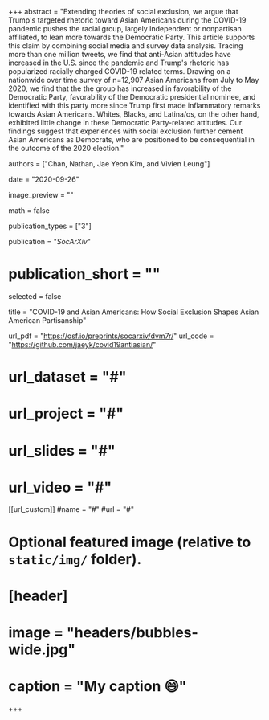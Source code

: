 +++
abstract = "Extending theories of social exclusion, we argue that Trump's targeted rhetoric toward Asian Americans during the COVID-19 pandemic pushes the racial group, largely Independent or nonpartisan affiliated, to lean more towards the Democratic Party. This article supports this claim by combining social media and survey data analysis. Tracing more than one million tweets, we find that anti-Asian attitudes have increased in the U.S. since the pandemic and Trump's rhetoric has popularized racially charged COVID-19 related terms. Drawing on a nationwide over time survey of n=12,907 Asian Americans from July to May 2020, we find that the the group has increased in favorability of the Democratic Party, favorability of the Democratic presidential nominee, and identified with this party more since Trump first made inflammatory remarks towards Asian Americans. Whites, Blacks, and Latina/os, on the other hand, exhibited little change in these Democratic Party-related attitudes. Our findings suggest that experiences with social exclusion further cement Asian Americans as Democrats, who are positioned to be consequential in the outcome of the 2020 election."

authors = ["Chan, Nathan, Jae Yeon Kim, and Vivien Leung"]

date = "2020-09-26"

image_preview = ""

math = false

publication_types = ["3"]

publication = "*SocArXiv*"
# publication_short = ""

selected = false

title = "COVID-19 and Asian Americans: How Social Exclusion Shapes Asian American Partisanship"

url_pdf = "https://osf.io/preprints/socarxiv/dvm7r/"
url_code = "https://github.com/jaeyk/covid19antiasian/"
# url_dataset = "#"
# url_project = "#"
# url_slides = "#"
# url_video = "#"

[[url_custom]]
#name = "#"
#url = "#"

# Optional featured image (relative to `static/img/` folder).
# [header]
# image = "headers/bubbles-wide.jpg"
# caption = "My caption :smile:"

+++

<!-- More detail can easily be written here using *Markdown* and $\rm \LaTeX$ math code. -->

